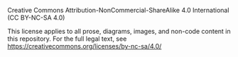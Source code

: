 Creative Commons Attribution-NonCommercial-ShareAlike 4.0 International (CC BY-NC-SA 4.0)

This license applies to all prose, diagrams, images, and non-code content in this repository.
For the full legal text, see https://creativecommons.org/licenses/by-nc-sa/4.0/
